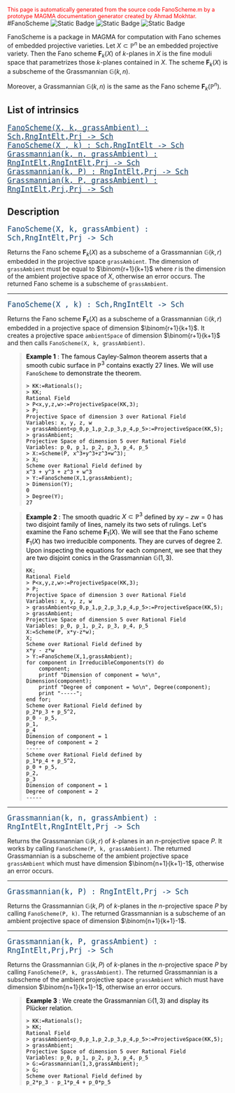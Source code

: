 <style>
intrinsic{
    font-family: monospace;
    font-size: 1.2em;
    font-weight: normal;
    color: #12416C;
}
note{
    font-size: .9em;
    font-weight: normal;
    color: red;
}
blockquote{
  border-left: 5px solid #eee;
  padding-left: 10px;
  margin-left: 2em;
  color: black;
}
</style>
<note>This page is automatically generated from the source code FanoScheme.m by a prototype MAGMA documentation generator created by Ahmad Mokhtar.</note>
#FanoScheme
![Static Badge](https://img.shields.io/badge/MAGMA_Package-8A2BE2)
![Static Badge](https://img.shields.io/badge/Author-Ahmad_Mokhtar-blue)
![Static Badge](https://img.shields.io/badge/Updated-Feb_26,_2024-blue)



FanoScheme is a package in MAGMA for computation with Fano schemes of embedded projective varieties.
Let $X\subset \mathbb{P}^n$ be an embedded projective variety.
Then the Fano scheme $\mathbf{F}_k (X)$ of $k$-planes in $X$ is the fine moduli space that parametrizes those $k$-planes contained in $X$.
The scheme $\mathbf{F}_k (X)$ is a subscheme of the Grassmannian $\mathbb{G}(k,n)$.

Moreover, a Grassmannian $\mathbb{G}(k,n)$ is the same as the Fano scheme $\mathbf{F}_k(\mathbb{P}^n)$.

## List of intrinsics

[<intrinsic>FanoScheme(X, k, grassAmbient) : Sch,RngIntElt,Prj -> Sch</intrinsic>](#intrinsic-1)  
[<intrinsic>FanoScheme(X , k) : Sch,RngIntElt -> Sch</intrinsic>](#intrinsic-2)  
[<intrinsic>Grassmannian(k, n, grassAmbient) : RngIntElt,RngIntElt,Prj -> Sch</intrinsic>](#intrinsic-3)  
[<intrinsic>Grassmannian(k, P) : RngIntElt,Prj -> Sch</intrinsic>](#intrinsic-4)  
[<intrinsic>Grassmannian(k, P, grassAmbient) : RngIntElt,Prj,Prj -> Sch</intrinsic>](#intrinsic-5)  

## Description

<a name="intrinsic-1"></a>
<intrinsic>FanoScheme(X, k, grassAmbient) : Sch,RngIntElt,Prj -> Sch</intrinsic>

Returns the Fano scheme $\mathbf{F}_k(X)$ as a subscheme of a Grassmannian $\mathbb{G}(k, r)$ embedded in the projective space `grassAmbient`. The dimension of `grassAmbient` must be equal to $\binom{r+1}{k+1}$ where $r$ is the dimension of the ambient projective space of $X$, otherwise an error occurs. The returned Fano scheme is a subscheme of `grassAmbient`.

---

<a name="intrinsic-2"></a>
<intrinsic>FanoScheme(X , k) : Sch,RngIntElt -> Sch</intrinsic>

Returns the Fano scheme $\mathbf{F}_k(X)$ as a subscheme of a Grassmannian $\mathbb{G}(k, r)$ embedded in a projective space of dimension $\binom{r+1}{k+1}$. It creates a projective space `ambientSpace` of dimension $\binom{r+1}{k+1}$ and then calls `FanoScheme(X, k, grassAmbient)`.


>**Example 1** : The famous Cayley-Salmon theorem asserts that a smooth cubic surface in $\mathbb{P}^3$ contains exactly 27 lines. We will use `FanoScheme` to demonstrate the theorem.
>     
>     > KK:=Rationals();
>     > KK;
>     Rational Field
>     > P<x,y,z,w>:=ProjectiveSpace(KK,3);
>     > P;
>     Projective Space of dimension 3 over Rational Field
>     Variables: x, y, z, w
>     > grassAmbient<p_0,p_1,p_2,p_3,p_4,p_5>:=ProjectiveSpace(KK,5);
>     > grassAmbient;
>     Projective Space of dimension 5 over Rational Field
>     Variables: p_0, p_1, p_2, p_3, p_4, p_5
>     > X:=Scheme(P, x^3+y^3+z^3+w^3);
>     > X;
>     Scheme over Rational Field defined by
>     x^3 + y^3 + z^3 + w^3
>     > Y:=FanoScheme(X,1,grassAmbient);
>     > Dimension(Y);
>     0
>     > Degree(Y);
>     27


>**Example 2** : The smooth quadric $X\subset \mathbb{P}^3$ defined by $xy-zw=0$  has two disjoint family of lines, namely its two sets of rulings. Let's examine the Fano scheme $\mathbf{F}_1(X)$. We will see that the Fano scheme $\mathbf{F}_1(X)$ has two irreducible components. They are curves of degree 2. Upon inspecting the equations for each compnent, we see that they are two disjoint conics in the Grassmannian $\mathbb{G}(1,3)$.
>     
>     KK;
>     Rational Field
>     > P<x,y,z,w>:=ProjectiveSpace(KK,3);
>     > P;
>     Projective Space of dimension 3 over Rational Field
>     Variables: x, y, z, w
>     > grassAmbient<p_0,p_1,p_2,p_3,p_4,p_5>:=ProjectiveSpace(KK,5);
>     > grassAmbient;
>     Projective Space of dimension 5 over Rational Field
>     Variables: p_0, p_1, p_2, p_3, p_4, p_5
>     X:=Scheme(P, x*y-z*w);
>     X;
>     Scheme over Rational Field defined by
>     x*y - z*w
>     > Y:=FanoScheme(X,1,grassAmbient);
>     for component in IrreducibleComponents(Y) do
>         component;
>         printf "Dimension of component = %o\n", Dimension(component);
>         printf "Degree of component = %o\n", Degree(component);
>         print "-----";
>     end for;
>     Scheme over Rational Field defined by
>     p_2*p_3 + p_5^2,
>     p_0 - p_5,
>     p_1,
>     p_4
>     Dimension of component = 1
>     Degree of component = 2
>     -----
>     Scheme over Rational Field defined by
>     p_1*p_4 + p_5^2,
>     p_0 + p_5,
>     p_2,
>     p_3
>     Dimension of component = 1
>     Degree of component = 2
>     -----

---

<a name="intrinsic-3"></a>
<intrinsic>Grassmannian(k, n, grassAmbient) : RngIntElt,RngIntElt,Prj -> Sch</intrinsic>

Returns the Grassmannian $\mathbb{G}(k, r)$ of $k$-planes in an $n$-projective space $P$. It works by calling `FanoScheme(P, k, grassAmbient)`. The returned Grassmannian is a subscheme of the ambient projective space `grassAmbient` which must have dimension $\binom{n+1}{k+1}-1$, otherwise an error occurs.

---

<a name="intrinsic-4"></a>
<intrinsic>Grassmannian(k, P) : RngIntElt,Prj -> Sch</intrinsic>

Returns the Grassmannian $\mathbb{G}(k,P)$ of $k$-planes in the $n$-projective space $P$ by calling `FanoScheme(P, k)`. The returned Grassmannian is a subscheme of an ambient projective space of dimension $\binom{n+1}{k+1}-1$.

---

<a name="intrinsic-5"></a>
<intrinsic>Grassmannian(k, P, grassAmbient) : RngIntElt,Prj,Prj -> Sch</intrinsic>

Returns the Grassmannian $\mathbb{G}(k,P)$ of $k$-planes in the $n$-projective space $P$ by calling `FanoScheme(P, k, grassAmbient)`. The returned Grassmannian is a subscheme of the ambient projective space `grassAmbient` which must have dimension $\binom{n+1}{k+1}-1$, otherwise an error occurs.

>**Example 3** : We create the Grassmannian $\mathbb{G}(1,3)$ and display its Plücker relation.
>
>     > KK:=Rationals();
>     > KK;
>     Rational Field
>     > grassAmbient<p_0,p_1,p_2,p_3,p_4,p_5>:=ProjectiveSpace(KK,5);
>     > grassAmbient;
>     Projective Space of dimension 5 over Rational Field
>     Variables: p_0, p_1, p_2, p_3, p_4, p_5
>     > G:=Grassmannian(1,3,grassAmbient);
>     > G;
>     Scheme over Rational Field defined by
>     p_2*p_3 - p_1*p_4 + p_0*p_5
